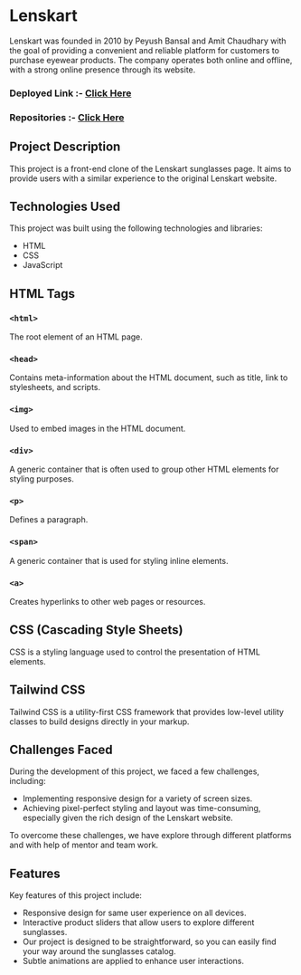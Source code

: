# Lenskart
Lenskart was founded in 2010 by Peyush Bansal and Amit Chaudhary with the goal of providing a convenient and reliable platform for customers to purchase eyewear products. The company operates both online and offline, with a strong online presence through its website.

### Deployed Link :- [Click Here](https://ugamraj.github.io/team-lenskart/Home)

### Repositories :- [Click Here](https://parwindersinghbatra.github.io/Lenskart)

## Project Description

This project is a front-end clone of the Lenskart sunglasses page. It aims to provide users with a similar experience to the original Lenskart website.

## Technologies Used

This project was built using the following technologies and libraries:

- HTML
- CSS
- JavaScript

## HTML Tags

### `<html>`
The root element of an HTML page.

### `<head>`
Contains meta-information about the HTML document, such as title, link to stylesheets, and scripts.

### `<img>`
Used to embed images in the HTML document.

### `<div>`
A generic container that is often used to group other HTML elements for styling purposes.

### `<p>`
Defines a paragraph.

### `<span>`
A generic container that is used for styling inline elements.

### `<a>`
Creates hyperlinks to other web pages or resources.

## CSS (Cascading Style Sheets)

CSS is a styling language used to control the presentation of HTML elements.

## Tailwind CSS

Tailwind CSS is a utility-first CSS framework that provides low-level utility classes to build designs directly in your markup.

## Challenges Faced

During the development of this project, we faced a few challenges, including:

- Implementing responsive design for a variety of screen sizes.
- Achieving pixel-perfect styling and layout was time-consuming, especially given the rich design of the Lenskart website.

To overcome these challenges, we have explore through different platforms and with help of mentor and team work.

## Features

Key features of this project include:

- Responsive design for same user experience on all devices.
- Interactive product sliders that allow users to explore   different sunglasses.
- Our project is designed to be straightforward, so you can easily find your way around the sunglasses catalog. 
- Subtle animations are applied to enhance user interactions.
